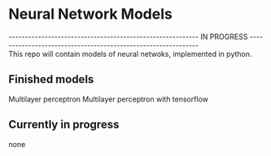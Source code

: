 # Neural Network Models

---------------------------------------------------------- IN PROGRESS -------------------------------------------------------------- <br>
This repo will contain models of neural netwoks, implemented in python. 
## Finished models 
Multilayer perceptron
Multilayer perceptron with tensorflow

## Currently in progress
none
